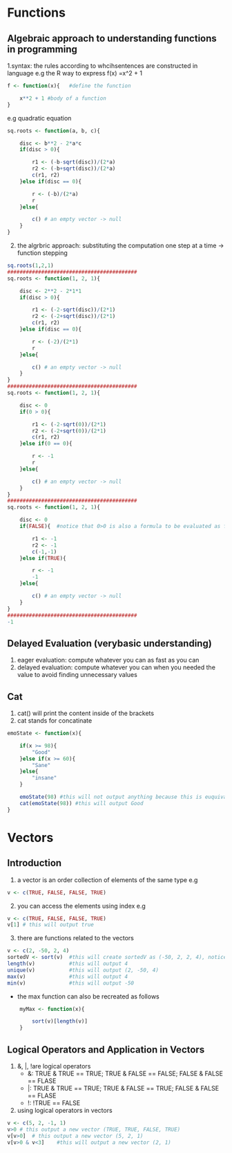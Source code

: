 # Functions

## Algebraic approach to understanding functions in programming
1.syntax: the rules according to whcihsentences are constructed in language
e.g the R way to express f(x) =x^2 + 1
```R
f <- function(x){   #define the function

    x**2 + 1 #body of a function
}
```
e.g quadratic equation
```R
sq.roots <- function(a, b, c){

    disc <- b**2 - 2*a*c
    if(disc > 0){

        r1 <- (-b-sqrt(disc))/(2*a)
        r2 <- (-b+sqrt(disc))/(2*a)
        c(r1, r2)
    }else if(disc == 0){

        r <- (-b)/(2*a)
        r
    }else{

        c() # an empty vector -> null
    }
}
```
2. the algrbric approach: substituting the computation one step at a time -> function stepping
```R
sq.roots(1,2,1)
##########################################
sq.roots <- function(1, 2, 1){

    disc <- 2**2 - 2*1*1
    if(disc > 0){

        r1 <- (-2-sqrt(disc))/(2*1)
        r2 <- (-2+sqrt(disc))/(2*1)
        c(r1, r2)
    }else if(disc == 0){

        r <- (-2)/(2*1)
        r
    }else{

        c() # an empty vector -> null
    }
}
##########################################
sq.roots <- function(1, 2, 1){

    disc <- 0
    if(0 > 0){

        r1 <- (-2-sqrt(0))/(2*1)
        r2 <- (-2+sqrt(0))/(2*1)
        c(r1, r2)
    }else if(0 == 0){

        r <- -1
        r
    }else{

        c() # an empty vector -> null
    }
}
##########################################
sq.roots <- function(1, 2, 1){

    disc <- 0
    if(FALSE){  #notice that 0>0 is also a formula to be evaluated as false

        r1 <- -1
        r2 <- -1
        c(-1,-1)
    }else if(TRUE){

        r <- -1
        -1
    }else{

        c() # an empty vector -> null
    }
}
##########################################
-1
```

## Delayed Evaluation (verybasic understanding)
1. eager evaluation: compute whatever you can as fast as you can
2. delayed evaluation: compute whatever you can when you needed the value to avoid finding unnecessary values

## Cat
1. cat() will print the content inside of the brackets
2. cat stands for concatinate
```R
emoState <- function(x){

    if(x >= 98){
        "Good"
    }else if(x >= 60){
        "Sane"
    }else{
        "insane"
    }

    emoState(98) #this will not output anything because this is euquivalent to typing "Good" in the console
    cat(emoState(98)) #this will output Good 
}
```

# Vectors

## Introduction
1. a vector is an order collection of elements of the same type
e.g 
```R
v <- c(TRUE, FALSE, FALSE, TRUE)
```
2. you can access the elements using index
e.g 
```R
v <- c(TRUE, FALSE, FALSE, TRUE)
v[1] # this will output true
```
3. there are functions related to the vectors
```R
v <- c(2, -50, 2, 4)
sortedV <- sort(v)  #this will create sortedV as (-50, 2, 2, 4), notice the original vector v is not changed
length(v)           #this will output 4
unique(v)           #this will output (2, -50, 4) 
max(v)              #this will output 4
min(v)              #this will output -50
```
- the max function can also be recreated as follows
```R  
    myMax <- function(x){

        sort(v)[length(v)]
    }   
```
## Logical Operators and Application in Vectors
1. &, |, !are logical operators
    - &: TRUE & TRUE == TRUE; TRUE & FALSE == FALSE; FALSE & FALSE == FLASE
    - |: TRUE & TRUE == TRUE; TRUE & FALSE == TRUE; FALSE & FALSE == FLASE
    - !: !TRUE == FALSE
2. using logical operators in vectors
```R
v <- c(5, 2, -1, 1)
v>0 # this output a new vector (TRUE, TRUE, FALSE, TRUE)
v[v>0]  # this output a new vector (5, 2, 1)
v[v>0 & v<3]    #this will output a new vector (2, 1)
```
